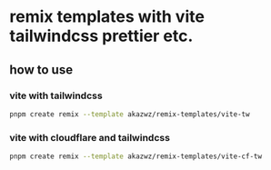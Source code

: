 # remix templates with vite tailwindcss prettier etc.

## how to use

### vite with tailwindcss

````sh
pnpm create remix --template akazwz/remix-templates/vite-tw
````

### vite with cloudflare and tailwindcss

````sh
pnpm create remix --template akazwz/remix-templates/vite-cf-tw
````
